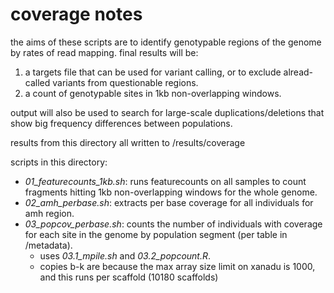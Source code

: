 # coverage notes

the aims of these scripts are to identify genotypable regions of the genome by rates of read mapping. final results will be:
1. a targets file that can be used for variant calling, or to exclude alread-called variants from questionable regions. 
2. a count of genotypable sites in 1kb non-overlapping windows. 

output will also be used to search for large-scale duplications/deletions that show big frequency differences between populations. 

results from this directory all written to /results/coverage

scripts in this directory:
- _01_featurecounts_1kb.sh_: runs featurecounts on all samples to count fragments hitting 1kb non-overlapping windows for the whole genome. 
- _02_amh_perbase.sh_: extracts per base coverage for all individuals for amh region. 
- _03_popcov_perbase.sh_: counts the number of individuals with coverage for each site in the genome by population segment (per table in /metadata). 
	- uses _03.1_mpile.sh_ and _03.2_popcount.R_. 
	- copies b-k are because the max array size limit on xanadu is 1000, and this runs per scaffold (10180 scaffolds)